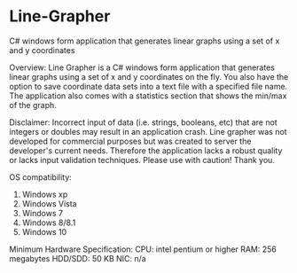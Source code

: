 # Line-Grapher
C# windows form application that generates linear graphs using a set of x and y coordinates

Overview: Line Grapher is a C# windows form application that generates linear graphs using a set of x and y coordinates on the fly. You also have the option to save coordinate data sets into a text file with a specified file name. The application also comes with a statistics section that shows the min/max of the graph.

Disclaimer: Incorrect input of data (i.e. strings, booleans, etc) that are not integers or doubles may result in an application crash. Line grapher was not developed for commercial purposes but was created to server the developer's current needs. Therefore the application lacks a robust quality or lacks input validation techniques. Please use with caution! Thank you.

OS compatibility: 
1) Windows xp
2) Windows Vista
3) Windows 7
4) Windows 8/8.1
5) Windows 10

Minimum Hardware Specification:
CPU: intel pentium or higher
RAM: 256 megabytes
HDD/SDD: 50 KB
NIC: n/a


